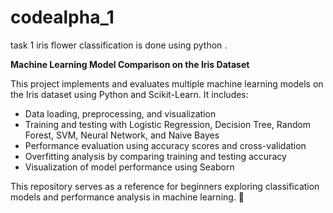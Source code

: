 # codealpha_1
task 1 iris flower classification is done using python .


**Machine Learning Model Comparison on the Iris Dataset**  

This project implements and evaluates multiple machine learning models on the Iris dataset using Python and Scikit-Learn. It includes:  
- Data loading, preprocessing, and visualization  
- Training and testing with Logistic Regression, Decision Tree, Random Forest, SVM, Neural Network, and Naive Bayes  
- Performance evaluation using accuracy scores and cross-validation  
- Overfitting analysis by comparing training and testing accuracy  
- Visualization of model performance using Seaborn  

This repository serves as a reference for beginners exploring classification models and performance analysis in machine learning. 🚀  

